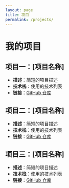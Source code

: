 ```yaml
---
layout: page
title: 项目
permalink: /projects/
---
```


# 我的项目

## 项目一：[项目名称]
- **描述**：简短的项目描述
- **技术栈**：使用的技术列表
- **链接**：[GitHub 仓库](https://github.com/你的用户名/项目名)

## 项目二：[项目名称]
- **描述**：简短的项目描述
- **技术栈**：使用的技术列表
- **链接**：[GitHub 仓库](https://github.com/你的用户名/项目名)

## 项目三：[项目名称]
- **描述**：简短的项目描述
- **技术栈**：使用的技术列表
- **链接**：[GitHub 仓库](https://github.com/你的用户名/项目名) 